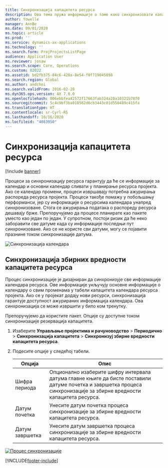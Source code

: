 ```yaml
---
title: Синхронизација капацитета ресурса
description: Ова тема пружа информације о томе како синхронизовати капацитет ресурса у календарима и пројектима.
author: Yowelle
manager: AnnBe
ms.date: 09/01/2020
ms.topic: article
ms.prod: ''
ms.service: dynamics-ax-applications
ms.technology: ''
ms.search.form: ProjProjectsListPage
audience: Application User
ms.reviewer: josaw
ms.search.scope: Core, Operations
ms.custom: 82022
ms.assetid: bd2fb375-84c6-428a-8e54-f0f719045898
ms.search.region: Global
ms.author: andchoi
ms.search.validFrom: 2016-02-28
ms.dyn365.ops.version: AX 7.0.0
ms.openlocfilehash: 006ebbfea42572f17663fab324a20a10321b78f0
ms.sourcegitcommit: 5c4c9bf3ba018562d6cb3443c01d550489c415fa
ms.translationtype: HT
ms.contentlocale: sr-Cyrl-RS
ms.lasthandoff: 10/16/2020
ms.locfileid: "4083950"
---
```

# <a name="synchronize-resource-capacity"></a>Синхронизација капацитета ресурса

[!include [banner](../includes/banner.md)]

Процеси за синхронизацију ресурса гарантују да ће се информације за календар и основни календар сливати у планирање ресурса пројекта. Ако се календар промени, процеси извршавају потребна ажурирања распореда ресурса пројекта. Процеси такође помажу у побољшању перформанси, јер су информације о ресурсима календара унапред синхронизоване. Стога се ажурирања података о распореду ресурса дешавају брже. Препоручујемо да процесе планирате као пакете уместо као један по један. У супротном, постоји ризик да ће неко заборавити све датуме када су информације последњи пут синхронизоване. Ако се не користе сви датуми, могу се појавити празнине током синхронизације датума.

![Синхронизација календара](./media/projectresourcing04-1024x471.jpg)

## <a name="synchronize-resource-capacity-roll-ups"></a>Синхронизација збирних вредности капацитета ресурса

Процес синхронизације је дизајниран да синхронизује све информације календара ресурса. Ове информације укључују основне информације о календару о свим променама у табели капацитета календара ресурса пројекта. Ако се у пројекат додају нови ресурси, синхронизација гарантује доступност ажурираних информација календара. Ова синхронизација се може извршити у било ком тренутку.

Препоручујемо да користите пакет. Опције су доступне током синхронизације резервација капацитета.

1. Изаберите **Управљање пројектима и рачуноводство** &gt; **Периодично** &gt; **Синхронизација капацитета** &gt; **Синхронизуј збирне вредности капацитета ресурса**.
2. Подесите опције у следећој табели.

    | Опција      | Опис |
    |-------------|-------------|
    | Шифра периода | Опционално изаберите шифру интервала датума главне књиге да бисте поставили датуме почетка и завршетка процеса синхронизације за збирне вредности капацитета ресурса. |
    | Датум почетка  | Унесите датум почетка процеса синхронизације за збирне вредности капацитета ресурса. |
    | Датум завршетка    | Унесите датум завршетка процеса синхронизације за збирне вредности капацитета ресурса. |

[![Процес синхронизације](./media/projectresourcing09.jpg)](./media/projectresourcing09.jpg)


[!INCLUDE[footer-include](../includes/footer-banner.md)]